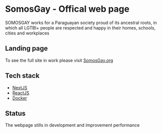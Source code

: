 # SomosGay - Offical web page
SOMOSGAY works for a Paraguayan society proud of its ancestral roots, in which all LGTBI+ people are respected and happy in their homes, schools, cities and workplaces

## Landing page
To see the full site in work please visit [SomosGay.org](https://somosgay.org/)

## Tech stack
- [NextJS](https://nextjs.org/)
- [ReactJS](https://reactjs.org/)
- [Docker](https://www.docker.com/)

## Status
The webpage stills in development and improvement performance